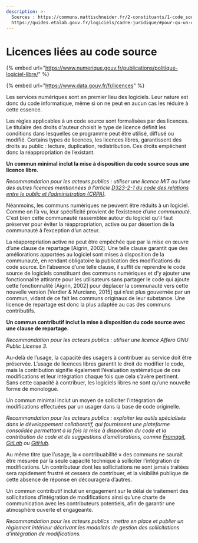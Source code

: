```yaml
---
description: >-
  Sources : https://communs.mattischneider.fr/2-constituants/1-code_source,
  https://guides.etalab.gouv.fr/logiciels/cadre-juridique/#pour-qu-un-code-source-soit-communicable,
---
```


# Licences liées au code source

{% embed url="https://www.numerique.gouv.fr/publications/politique-logiciel-libre/" %}

{% embed url="https://www.data.gouv.fr/fr/licences" %}





Les services numériques sont en premier lieu des logiciels. Leur nature est donc du code informatique, même si on ne peut en aucun cas les réduire à cette essence.

Les règles applicables à un code source sont formalisées par des licences. Le titulaire des droits d'auteur choisit le type de licence définit les conditions dans lesquelles ce programme peut être utilisé, diffusé ou modifié. Certains types de licences, les licences libres, garantissent des droits au public : lecture, duplication, redistribution. Ces droits empêchent donc la réappropriation de l’existant.

**Un commun minimal inclut la mise à disposition du code source sous une licence libre.**

_Recommandation pour les acteurs publics : utiliser une licence MIT ou l’une des autres licences mentionnées à l’article_ [_D323-2-1 du code des relations entre le public et l’administration \(CRPA\)_](https://is.gd/rYk7h7)_._

Néanmoins, les communs numériques ne peuvent être réduits à un logiciel. Comme on l’a vu, leur spécificité provient de l’existence d’une _communauté_. C’est bien cette communauté rassemblée autour du logiciel qu’il faut préserver pour éviter la réappropriation, active ou par désertion de la communauté à l’exception d’un acteur.

La réappropriation active ne peut être empêchée que par la mise en œuvre d’une clause de repartage \[Aigrin, 2002\]. Une telle clause garantit que des améliorations apportées au logiciel sont mises à disposition de la communauté, en rendant obligatoire la publication des modifications du code source. En l’absence d’une telle clause, il suffit de reprendre le code source de logiciels constituant des communs numériques et d’y ajouter une fonctionnalité attirante pour les utilisateurs sans partager le code qui ajoute cette fonctionnalité \[Aigrin, 2002\] pour déplacer la communauté vers cette nouvelle version \[Verdier & Murciano, 2015\] qui n’est plus gouvernée par un commun, vidant de ce fait les communs originaux de leur substance. Une licence de repartage est donc la plus adaptée au cas des communs contributifs.

**Un commun contributif inclut la mise à disposition du code source avec une clause de repartage.**

_Recommandation pour les acteurs publics : utiliser une licence Affero GNU Public License 3._

Au-delà de l’usage, la capacité des usagers à contribuer au service doit être préservée. L’usage de licences libres garantit le droit de modifier le code, mais la contribution signifie également l’évaluation systématique de ces modifications et leur intégration chaque fois que cela s’avère pertinent. Sans cette capacité à contribuer, les logiciels libres ne sont qu’une nouvelle forme de monologue.

Un commun minimal inclut un moyen de solliciter l’intégration de modifications effectuées par un usager dans la base de code originelle.

_Recommandation pour les acteurs publics : exploiter les outils spécialisés dans le développement collaboratif, qui fournissent une plateforme consolidée permettant à la fois la mise à disposition du code et la contribution de code et de suggestions d’améliorations, comme_ [_Framagit_](https://framagit.org/)_,_ [_GitLab_](https://about.gitlab.com/) _ou_ [_GitHub_](https://github.com/)_._

Au même titre que l’usage, la « contribuabilité » des communs ne saurait être mesurée par la seule capacité technique à solliciter l’intégration de modifications. Un contributeur dont les sollicitations ne sont jamais traitées sera rapidement frustré et cessera de contribuer, et la visibilité publique de cette absence de réponse en découragera d’autres.

Un commun contributif inclut un engagement sur le délai de traitement des sollicitations d’intégration de modifications ainsi qu’une charte de communication avec les contributeurs potentiels, afin de garantir une atmosphère ouverte et engageante.

_Recommandation pour les acteurs publics : mettre en place et publier un règlement intérieur décrivant les modalités de gestion des sollicitations d’intégration de modifications._

